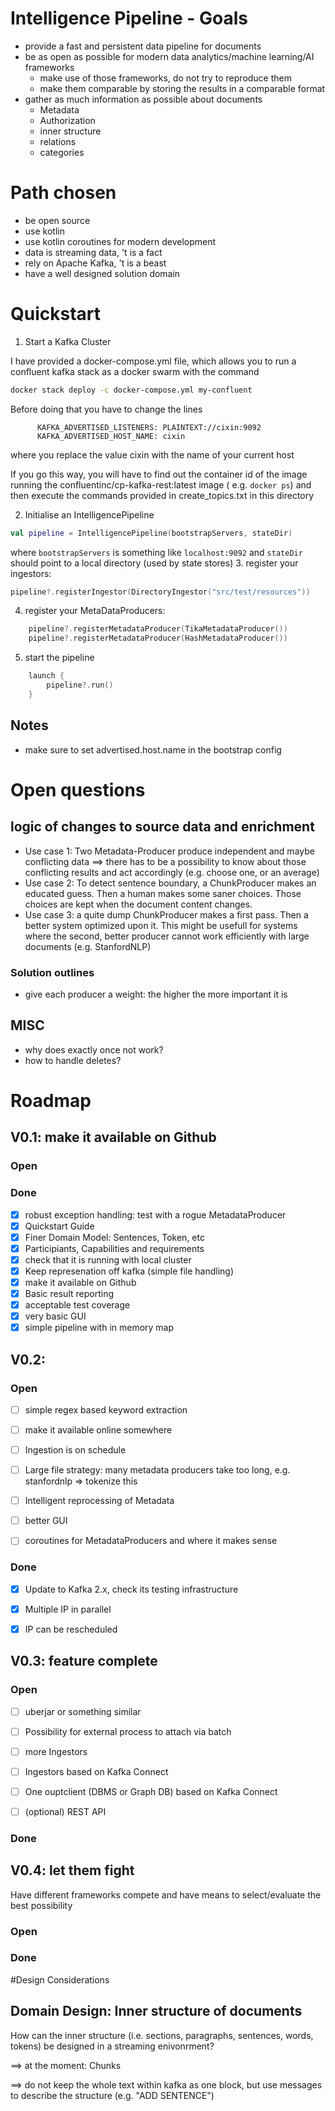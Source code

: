 # Intelligence Pipeline - Goals
* provide a fast and persistent data pipeline for documents
* be as open as possible for modern data analytics/machine learning/AI frameworks
    * make use of those frameworks, do not try to reproduce them
    * make them comparable by storing the results in a comparable format
* gather as much information as possible about documents
    * Metadata
    * Authorization
    * inner structure
    * relations
    * categories

# Path chosen
* be open source
* use kotlin
* use kotlin coroutines for modern development
* data is streaming data, 't is a fact
* rely on Apache Kafka, 't is a beast
* have a well designed solution domain

# Quickstart
1. Start a Kafka Cluster

I have provided a docker-compose.yml file, which allows you to run a confluent kafka 
stack as a docker swarm with the command
```bash
docker stack deploy -c docker-compose.yml my-confluent
```
Before doing that you have to change the lines
```
      KAFKA_ADVERTISED_LISTENERS: PLAINTEXT://cixin:9092
      KAFKA_ADVERTISED_HOST_NAME: cixin
```

where you replace the value cixin with the name of your current host

If you go this way, you will have to find out the container id of the image running the 
 confluentinc/cp-kafka-rest:latest image ( e.g. ```docker ps```) and then execute the commands
 provided in create_topics.txt in this directory
 
2. Initialise an IntelligencePipeline
```kotlin
val pipeline = IntelligencePipeline(bootstrapServers, stateDir)
```
where `bootstrapServers` is something like `localhost:9092` and `stateDir` should point to a local directory (used by state stores)
3. register your ingestors:
```kotlin 
pipeline?.registerIngestor(DirectoryIngestor("src/test/resources"))
``` 
4. register your MetaDataProducers:
``` kotlin 
    pipeline?.registerMetadataProducer(TikaMetadataProducer())
    pipeline?.registerMetadataProducer(HashMetadataProducer())
``` 
5. start the pipeline
``` kotlin 
    launch {
        pipeline?.run()
    }
``` 
## Notes
- make sure to set advertised.host.name in the bootstrap config


# Open questions

## logic of changes to source data and enrichment
* Use case 1: Two Metadata-Producer produce independent and maybe conflicting data ==> there has to be a possibility to 
know about those conflicting results and act accordingly (e.g. choose one, or an average)
* Use case 2: To detect sentence boundary, a ChunkProducer makes an educated guess. 
Then a human makes some saner choices. Those choices are kept when the document content changes.
* Use case 3: a quite dump ChunkProducer makes a first pass. Then a better system optimized upon it. This might be usefull 
for systems where the second, better producer cannot work efficiently with large documents (e.g. StanfordNLP) 

### Solution outlines
*  give each producer a weight: the higher the more important it is

## MISC
* why does exactly once not work?
* how to handle deletes?


# Roadmap
## V0.1: make it available on Github

### Open


### Done
- [x] robust exception handling: test with a rogue MetadataProducer
- [x] Quickstart Guide
- [x] Finer Domain Model: Sentences, Token, etc
- [x] Participiants, Capabilities and requirements
- [x] check that it is running with local cluster
- [x] Keep represenation off kafka (simple file handling)
- [x] make it available on Github
- [x] Basic result reporting
- [x]  acceptable test coverage
- [x] very basic GUI
- [x] simple pipeline with in memory map

## V0.2: 

### Open
- [ ] simple regex based keyword extraction
- [ ] make it available online somewhere
- [ ] Ingestion is on schedule
- [ ] Large file strategy: many metadata producers take too long, e.g. stanfordnlp => tokenize this
- [ ] Intelligent reprocessing of Metadata
- [ ] better GUI
- [ ] coroutines for MetadataProducers and where it makes sense


### Done
- [x] Update to Kafka 2.x, check its testing infrastructure
- [x] Multiple IP in parallel
- [x] IP can be rescheduled


## V0.3: feature complete

### Open
- [ ] uberjar or something similar
- [ ] Possibility for external process to attach via batch
- [ ] more Ingestors
- [ ] Ingestors based on Kafka Connect
- [ ] One ouptclient (DBMS or Graph DB) based on Kafka Connect
- [ ] (optional) REST API


### Done

## V0.4: let them fight
Have different frameworks compete and have means to select/evaluate the best possibility

### Open


### Done


#Design Considerations
## Domain Design: Inner structure of documents
How can the inner structure (i.e. sections, paragraphs, sentences, words, tokens) be designed in a streaming enivonrment?

==> at the moment: Chunks

==> do not keep the whole text within kafka as one block, but use messages to describe the structure (e.g. "ADD SENTENCE")

